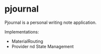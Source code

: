 # pjournal

Pjournal is a personal writing note application.

Implementations:
- MaterialRouting
- Provider nd State Management
